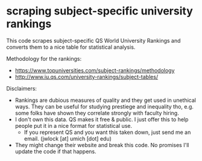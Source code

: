 # scraping subject-specific university rankings
This code scrapes subject-specific QS World University Rankings and converts them to a nice table for statistical analysis. 

Methodology for the rankings:
- https://www.topuniversities.com/subject-rankings/methodology
- http://www.iu.qs.com/university-rankings/subject-tables/

Disclaimers: 
- Rankings are dubious measures of quality and they get used in unethical ways. They can be useful for studying prestiege and inequality tho, e.g. some folks have shown they correlate strongly with faculty hiring.
- I don't own this data. QS makes it free & public. I just offer this to help people put it in a nice format for statistical use. 
    - If you represent QS and you want this taken down, just send me an email. (jwlock [at] umich [dot] edu)
- They might change their website and break this code. No promises I'll update the code if that happens. 

